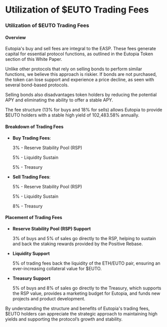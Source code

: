 # Utilization of $EUTO Trading Fees

### Utilization of $EUTO Trading Fees

#### Overview <a href="#overview" id="overview"></a>

Eutopia's buy and sell fees are integral to the EASP. These fees generate capital for essential protocol functions, as outlined in the Eutopia Token section of this White Paper.

Unlike other protocols that rely on selling bonds to perform similar functions, we believe this approach is riskier. If bonds are not purchased, the token can lose support and experience a price decline, as seen with several bond-based protocols.

Selling bonds also disadvantages token holders by reducing the potential APY and eliminating the ability to offer a stable APY.

The fee structure (13% for buys and 18% for sells) allows Eutopia to provide $EUTO holders with a stable high yield of 102,483.58% annually.

#### Breakdown of Trading Fees <a href="#breakdown-of-trading-fees" id="breakdown-of-trading-fees"></a>

*   **Buy Trading Fees**:

    3% - Reserve Stability Pool (RSP)

    5% - Liquidity Sustain

    5% - Treasury
*   **Sell Trading Fees**:

    5% - Reserve Stability Pool (RSP)

    5% - Liquidity Sustain

    8% - Treasury

#### Placement of Trading Fees <a href="#placement-of-trading-fees" id="placement-of-trading-fees"></a>

*   **Reserve Stability Pool (RSP) Support**

    3% of buys and 5% of sales go directly to the RSP, helping to sustain and back the staking rewards provided by the Positive Rebase.
*   **Liquidity Support**

    5% of trading fees back the liquidity of the ETH/EUTO pair, ensuring an ever-increasing collateral value for $EUTO.
*   **Treasury Support**

    5% of buys and 8% of sales go directly to the Treasury, which supports the RSP value, provides a marketing budget for Eutopia, and funds new projects and product development.

By understanding the structure and benefits of Eutopia's trading fees, $EUTO holders can appreciate the strategic approach to maintaining high yields and supporting the protocol’s growth and stability.
